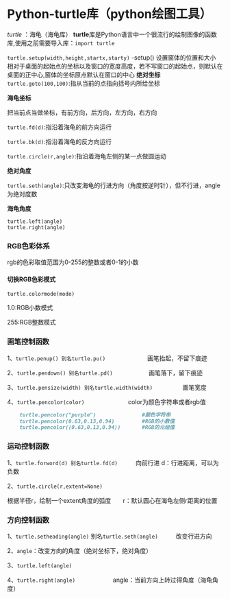 # Python-turtle库（python绘图工具）
_turtle_ ：海龟（海龟库） **turtle**库是Python语言中一个很流行的绘制图像的函数库,使用之前需要导入库：`import turtle`

`turtle.setup(width,height,startx,starty)`
-setup() 设置窗体的位置和大小
相对于桌面的起始点的坐标以及窗口的宽度高度，若不写窗口的起始点，则默认在桌面的正中心,窗体的坐标原点默认在窗口的中心
**绝对坐标**
`turtle.goto(100,100)`:指从当前的点指向括号内所给坐标

**海龟坐标**

把当前点当做坐标，有前方向，后方向，左方向，右方向

`turtle.fd(d)`:指沿着海龟的前方向运行

`turtle.bk(d)`:指沿着海龟的反方向运行

`turtle.circle(r,angle)`:指沿着海龟左侧的某一点做圆运动

**绝对角度**

`turtle.seth(angle)`:只改变海龟的行进方向（角度按逆时针），但不行进，angle为绝对度数

**海龟角度**

```markdow
turtle.left(angle)
turtle.right(angle)
```

### RGB色彩体系

rgb的色彩取值范围为0-255的整数或者0-1的小数

#### 切换RGB色彩模式　

`turtle.colormode(mode)`

1.0:RGB小数模式

255:RGB整数模式

### 画笔控制函数

1、`turtle.penup() 别名turtle.pu()`　　　　　　　画笔抬起，不留下痕迹

2、`turtle.pendown() 别名turtle.pd()`　　　　　　画笔落下，留下痕迹

3、`turtle.pensize(width) 别名turtle.width(width)`　　　　　画笔宽度

4、`turtle.pencolor(color)`      　　　　　　　color为颜色字符串或者rgb值

```markdown
    turtle.pencolor("purple")               #颜色字符串
    turtle.pencolor(0.63,0.13,0.94)         #RGB的小数值
    turtle.pencolor((0.63,0.13,0.94))       #RGB的元组值
```

### 运动控制函数　　

1、`turtle.forword(d) 别名turtle.fd(d)`　　　向前行进        d：行进距离，可以为负数

2、`turtle.circle(r,extent=None)`

根据半径r，绘制一个extent角度的弧度　　r：默认圆心在海龟左侧r距离的位置

### 方向控制函数

1、`turtle.setheading(angle)` 别名`turtle.seth(angle)`　　　改变行进方向

2、`angle`：改变方向的角度（绝对坐标下，绝对角度）

3、`turtle.left(angle)`

4、`turtle.right(angle)`   　　　　　　angle：当前方向上转过得角度（海龟角度）